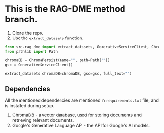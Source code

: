 # This is the RAG-DME method branch.

1. Clone the repo.
2. Use the `extract_datasets` function.

```py
from src.rag_dme import extract_datasets, GenerativeServiceClient, ChromaPersist
from pathlib import Path

chromaDB = ChromaPersist(name="", path=Path(""))
gsc = GenerativeServiceClient()

extract_datasets(chromaDB=chromaDB, gsc=gsc, full_text="")
```

## Dependencies
All the mentioned dependencies are mentioned in ``requirements.txt`` file, and is installed during setup.
1. ChromaDB - a vector database, used for storing documents and retrieving relevant documents.
2. Google's Generative Language API - the API for Google's AI models.